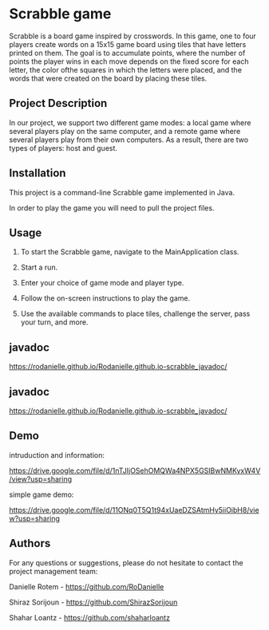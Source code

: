 
# Scrabble game

Scrabble is a board game inspired by crosswords. In this game, one to four players create words on a 15x15 game board using tiles that have letters printed on them. The goal is to accumulate points, where the number of points the player wins in each move depends on the fixed score for each letter, the color ofthe squares in which the letters were placed, and the words that were created on the board by placing these tiles.




## Project Description
In our project, we support two different game modes: a local game where several players play on the same computer, and a remote game where several players play from their own computers. As a result, there are two types of players: host and guest.



## Installation
This project is a command-line Scrabble game implemented in Java.

In order to play the game you will need to pull the project files.
## Usage
1. To start the Scrabble game, navigate to the MainApplication class.

2. Start a run.

3. Enter your choice of game mode and player type.

4. Follow the on-screen instructions to play the game.

5. Use the available commands to place tiles, challenge the server, pass your turn, and more.
## javadoc
https://rodanielle.github.io/Rodanielle.github.io-scrabble_javadoc/
## javadoc
https://rodanielle.github.io/Rodanielle.github.io-scrabble_javadoc/
## Demo

intruduction and information:

https://drive.google.com/file/d/1nTJIjOSehOMQWa4NPX5GSIBwNMKyxW4V/view?usp=sharing

simple game demo:

https://drive.google.com/file/d/11ONq0T5Q1t94xUaeDZSAtmHy5iiOibH8/view?usp=sharing


## Authors

For any questions or suggestions, please do not hesitate to contact the project management team:

Danielle Rotem - https://github.com/RoDanielle

Shiraz Sorijoun - https://github.com/ShirazSorijoun

Shahar Loantz - https://github.com/shaharloantz

  

